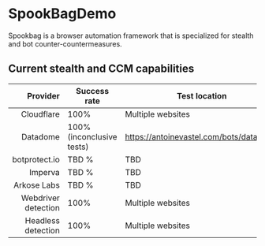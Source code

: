 # SpookBagDemo

Spookbag is a browser automation framework that is specialized for stealth and bot counter-countermeasures.



## Current stealth and CCM capabilities

| Provider | Success rate | Test location|
|-----:|-----------|-------|
|Cloudflare|100%|Multiple websites|
|Datadome| 100% (inconclusive tests)| https://antoinevastel.com/bots/datadome|
|botprotect.io| TBD %|  TBD|
|Imperva| TBD %| TBD|
|Arkose Labs| TBD %| TBD|
|Webdriver detection| 100%| Multiple websites|
|Headless detection| 100% | Multiple websites|




